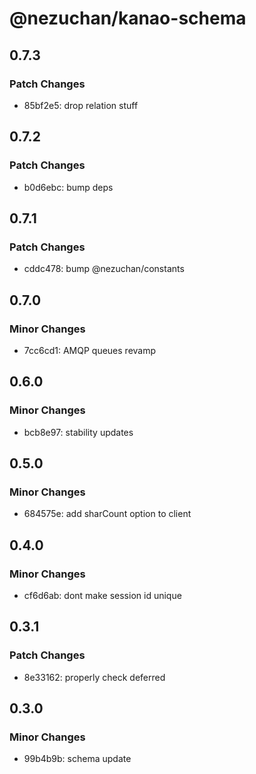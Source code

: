 # @nezuchan/kanao-schema

## 0.7.3

### Patch Changes

- 85bf2e5: drop relation stuff

## 0.7.2

### Patch Changes

- b0d6ebc: bump deps

## 0.7.1

### Patch Changes

- cddc478: bump @nezuchan/constants

## 0.7.0

### Minor Changes

- 7cc6cd1: AMQP queues revamp

## 0.6.0

### Minor Changes

- bcb8e97: stability updates

## 0.5.0

### Minor Changes

- 684575e: add sharCount option to client

## 0.4.0

### Minor Changes

- cf6d6ab: dont make session id unique

## 0.3.1

### Patch Changes

- 8e33162: properly check deferred

## 0.3.0

### Minor Changes

- 99b4b9b: schema update
